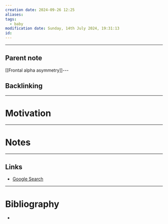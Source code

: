 ```yaml
---
creation date: 2024-09-26 12:25
aliases: 
tags:
  - baby
modification date: Sunday, 14th July 2024, 19:31:13
id:
---
```

---

## Parent note
[[Frontal alpha asymmetry]]---
## Backlinking


---
# Motivation


---
# Notes


---
## Links
- [Google Search](https://www.google.com/search?q=Motivation)

---
# Bibliography
+ 